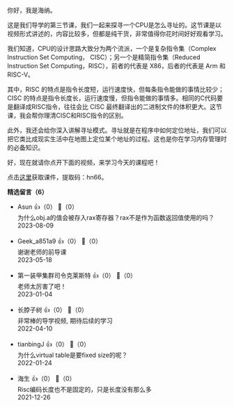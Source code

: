 你好，我是海纳。

这是我们导学的第三节课，我们一起来探寻一个CPU是怎么寻址的。这节课是以视频形式讲述的，内容比较多，但都是纯干货，非常值得你花时间好好观看学习。

我们知道，CPU的设计思路大致分为两个流派，一个是复杂指令集（Complex Instruction Set Computing， CISC）；另一个是精简指令集（Reduced Instruction Set Computing，RISC），前者的代表是 X86，后者的代表是 Arm 和 RISC-V。

其中，RISC 的特点是指令长度短，运行速度快，但每条指令能做的事情比较少；CISC 的特点是指令长度长，运行速度慢，但指令能做的事情多。相同的C代码要是翻译成RISC指令，往往会比 CISC 最终翻译出的二进制文件的体积更大。这节课，我会帮你理清CISC和RISC指令的区别。

此外，我还会给你深入讲解寻址模式。寻址就是在程序中如何定位地址，我们可以把它类比成现实生活中在地图上定位某个地址的过程。这也是你在学习内存管理时的必备知识。

好，现在就请你点开下面的视频，来学习今天的课程吧！

点击[这里](https://pan.baidu.com/s/1565zP07nd69UQHOxupPktQ)获取课件，提取码：hn66。
<div><strong>精选留言（6）</strong></div><ul>
<li><span>Asun</span> 👍（0） 💬（0）<div>为什么obj.a的值会被存入rax寄存器？rax不是作为函数返回值使用的吗？</div>2023-08-09</li><br/><li><span>Geek_a851a9</span> 👍（0） 💬（0）<div>谢谢老师的前导课</div>2023-05-18</li><br/><li><span>第一装甲集群司令克莱斯特</span> 👍（0） 💬（0）<div>老师太厉害了吧！</div>2023-01-04</li><br/><li><span>长脖子树</span> 👍（0） 💬（0）<div>非常棒的导学视频, 期待后续的学习</div>2022-04-10</li><br/><li><span>tianbingJ</span> 👍（0） 💬（0）<div>为什么virtual table是要fixed size的呢？</div>2022-01-24</li><br/><li><span>海生</span> 👍（0） 💬（0）<div>Risc编码长度也不是固定的，只是长度没有那么多</div>2021-12-26</li><br/>
</ul>